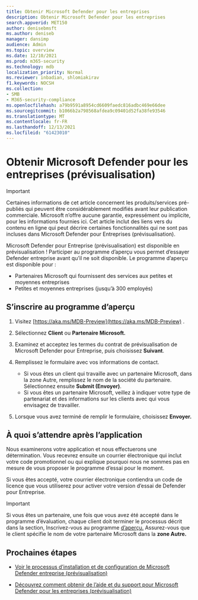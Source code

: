 ```yaml
---
title: Obtenir Microsoft Defender pour les entreprises
description: Obtenir Microsoft Defender pour les entreprises
search.appverid: MET150
author: denisebmsft
ms.author: deniseb
manager: dansimp
audience: Admin
ms.topic: overview
ms.date: 12/10/2021
ms.prod: m365-security
ms.technology: mdb
localization_priority: Normal
ms.reviewer: inbadian, shlomiakirav
f1.keywords: NOCSH
ms.collection:
- SMB
- M365-security-compliance
ms.openlocfilehash: a79b9591a8954cd6609faedc816adbc469e66dee
ms.sourcegitcommit: b1066b2a798568afdea9c09401d52fa38fe93546
ms.translationtype: MT
ms.contentlocale: fr-FR
ms.lasthandoff: 12/13/2021
ms.locfileid: "61423010"
---
```

# <a name="get-microsoft-defender-for-business-preview"></a>Obtenir Microsoft Defender pour les entreprises (prévisualisation)

> [!IMPORTANT]
> Certaines informations de cet article concernent les produits/services pré-publiés qui peuvent être considérablement modifiés avant leur publication commerciale. Microsoft n’offre aucune garantie, expressément ou implicite, pour les informations fournies ici. Cet article inclut des liens vers du contenu en ligne qui peut décrire certaines fonctionnalités qui ne sont pas incluses dans Microsoft Defender pour Entreprises (prévisualisation).

Microsoft Defender pour Entreprise (prévisualisation) est disponible en prévisualisation ! Participer au programme d’aperçu vous permet d’essayer Defender entreprise avant qu’il ne soit disponible. Le programme d’aperçu est disponible pour :

- Partenaires Microsoft qui fournissent des services aux petites et moyennes entreprises
- Petites et moyennes entreprises (jusqu’à 300 employés)

## <a name="sign-up-for-the-preview-program"></a>S’inscrire au programme d’aperçu

1. Visitez [https://aka.ms/MDB-Preview](https://aka.ms/MDB-Preview) .

2. Sélectionnez **Client** ou **Partenaire Microsoft.**

3. Examinez et acceptez les termes du contrat de prévisualisation de Microsoft Defender pour Entreprise, puis choisissez **Suivant**.

4. Remplissez le formulaire avec vos informations de contact. 

   - Si vous êtes un client qui travaille avec  un partenaire Microsoft, dans la zone Autre, remplissez le nom de la société du partenaire. Sélectionnez ensuite **Submit (Envoyer)**.
   - Si vous êtes un partenaire Microsoft, veillez à indiquer votre type de partenariat et des informations sur les clients avec qui vous envisagez de travailler.

5. Lorsque vous avez terminé de remplir le formulaire, choisissez **Envoyer.**

## <a name="what-to-expect-after-applying"></a>À quoi s’attendre après l’application

Nous examinerons votre application et nous effectuerons une détermination. Vous recevrez ensuite un courrier électronique qui inclut votre code promotionnel ou qui explique pourquoi nous ne sommes pas en mesure de vous proposer le programme d’essai pour le moment.

Si vous êtes accepté, votre courrier électronique contiendra un code de licence que vous utiliserez pour activer votre version d’essai de Defender pour Entreprise.

> [!IMPORTANT]
> Si vous êtes un partenaire, une fois que vous avez été accepté dans le programme d’évaluation, chaque client doit terminer le processus décrit dans la section, Inscrivez-vous au programme [d’aperçu.](#sign-up-for-the-preview-program) Assurez-vous que le client spécifie le nom de votre partenaire Microsoft dans la **zone Autre.**


## <a name="next-steps"></a>Prochaines étapes

- [Voir le processus d’installation et de configuration de Microsoft Defender entreprise (prévisualisation)](mdb-setup-configuration.md)

- [Découvrez comment obtenir de l’aide et du support pour Microsoft Defender pour les entreprises (prévisualisation)](mdb-get-help.md)